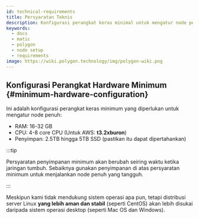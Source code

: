 ```yaml
---
id: technical-requirements
title: Persyaratan Teknis
description: Konfigurasi perangkat keras minimal untuk mengatur node penuh
keywords:
  - docs
  - matic
  - polygon
  - node setup
  - requirements
image: https://wiki.polygon.technology/img/polygon-wiki.png
---
```


## Konfigurasi Perangkat Hardware Minimum {#minimum-hardware-configuration}

Ini adalah konfigurasi perangkat keras minimum yang diperlukan untuk mengatur node penuh:

- RAM: 16-32 GB
- CPU: 4-8 core CPU (Untuk AWS: **t3.2xburon**)
- Penyimpan: 2.5TB hingga 5TB SSD (pastikan itu dapat dipertahankan)

:::tip

Persyaratan penyimpanan minimum akan berubah seiring waktu ketika jaringan tumbuh. Sebaiknya gunakan penyimpanan di atas persyaratan minimum untuk menjalankan node penuh yang tangguh.

:::

Meskipun kami tidak mendukung sistem operasi apa pun, tetapi distribusi server Linux **yang lebih aman dan stabil** (seperti CentOS) akan lebih disukai daripada sistem operasi desktop (seperti Mac OS dan Windows).
